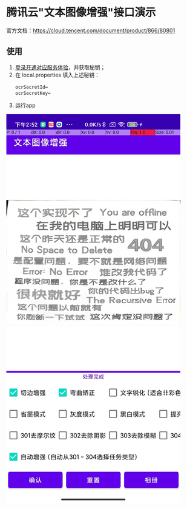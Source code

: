# 腾讯云"文本图像增强"接口演示

官方文档：https://cloud.tencent.com/document/product/866/80801

## 使用

1. [登录开通对应服务体验](https://console.cloud.tencent.com/ocr/overview)，并获取秘钥；
1. 在 local.properties 填入上述秘钥：
    ```properties
    ocrSecretId=
    ocrSecretKey=
    ```
1. 运行app

![](doc/img.png)